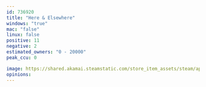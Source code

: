 ```yaml
---
id: 736920
title: "Here & Elsewhere"
windows: "true"
mac: "false"
linux: false
positive: 11
negative: 2
estimated_owners: "0 - 20000"
peak_ccu: 0

image: https://shared.akamai.steamstatic.com/store_item_assets/steam/apps/736920/header.jpg?t=1551816746
opinions:
---
```

